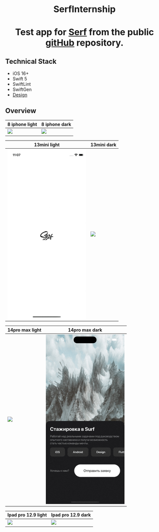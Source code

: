 <h1 align="center">SerfInternship</h1> 
<h1 align="center">Test app for <a href="https://surf.ru">Serf</a> from the public <a href="https://github.com/surfstudio/Surf-iOS-Developers/blob/master/Docs/Hiring/students-test-project.md">gitHub</a> repository.</h1> 


## Technical Stack

* iOS 16+
* Swift 5
* SwiftLint
* SwiftGen
* <a href="https://www.figma.com/file/S4ucVLUHYc0vLg2p1Xnart/IOS-стажировка?node-id=45%3A77&t=VmBumf97MCpUCuot-0">Design</a>

## Overview

<table>
    <thead>
        <tr>
            <th>8 iphone light</th>
            <th>8 iphone dark</th>
        </tr>
    </thead>
    <tbody>
        <tr>
            <td>
                <img width="250" src="gif/8-light.gif">
            </td>
            <td>
                <img width="250" src="gif/8-dark.gif">
            </td>
        </tr>
    </tbody>
</table>

<table>
    <thead>
        <tr>
            <th>13mini light</th>
            <th>13mini dark</th>
        </tr>
    </thead>
    <tbody>
        <tr>
            <td>
                <img width="250" src="gif/13mini-light.gif">
            </td>
            <td>
                <img width="250" src="gif/13mini-dark.gif">
            </td>
        </tr>
    </tbody>
</table>

<table>
    <thead>
        <tr>
            <th>14pro max light</th>
            <th>14pro max dark</th>
        </tr>
    </thead>
    <tbody>
        <tr>
            <td>
                <img width="250" src="gif/14pro-max-light.gif">
            </td>
            <td>
                <img width="250" src="gif/14pro-max-dark.gif">
            </td>
        </tr>
    </tbody>
</table>

<table>
    <thead>
        <tr>
            <th>Ipad pro 12.9 light</th>
            <th>Ipad pro 12.9 dark</th>
        </tr>
    </thead>
    <tbody>
        <tr>
            <td>
                <img width="250" src="gifipad-12.9-light.gif">
            </td>
            <td>
                <img width="250" src="gif/ipad-12.9-dark.gif">
            </td>
        </tr>
    </tbody>
</table>

<table>
    <thead>
        </tr>
    </tbody>
</table>


